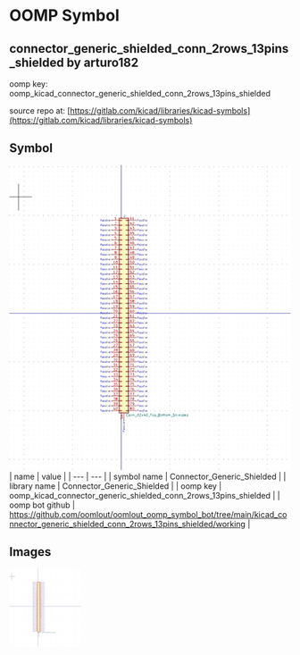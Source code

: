 # OOMP Symbol  
## connector_generic_shielded_conn_2rows_13pins_shielded  by arturo182  
  
oomp key: oomp_kicad_connector_generic_shielded_conn_2rows_13pins_shielded  
  
source repo at: [https://gitlab.com/kicad/libraries/kicad-symbols](https://gitlab.com/kicad/libraries/kicad-symbols)  
## Symbol  
  
[![working.png](working_600.png)](working.png)  
| name | value | 
| --- | --- | 
| symbol name | Connector_Generic_Shielded | 
| library name | Connector_Generic_Shielded | 
| oomp key | oomp_kicad_connector_generic_shielded_conn_2rows_13pins_shielded | 
| oomp bot github | https://github.com/oomlout/oomlout_oomp_symbol_bot/tree/main/kicad_connector_generic_shielded_conn_2rows_13pins_shielded/working | 
## Images  
  
[![working.png](working_140.png)](working.png)  
